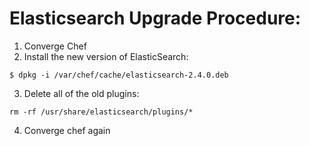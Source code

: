 # Elasticsearch Upgrade Procedure:

1. Converge Chef
2. Install the new version of ElasticSearch:
```
$ dpkg -i /var/chef/cache/elasticsearch-2.4.0.deb
```
3. Delete all of the old plugins:
```
rm -rf /usr/share/elasticsearch/plugins/*
```
4. Converge chef again
